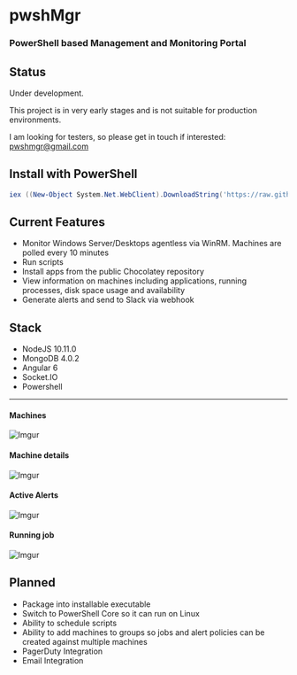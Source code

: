 # pwshMgr

### PowerShell based Management and Monitoring Portal

## Status

Under development.

This project is in very early stages and is not suitable for production environments.

I am looking for testers, so please get in touch if interested: pwshmgr@gmail.com

## Install with PowerShell

```powershell
iex ((New-Object System.Net.WebClient).DownloadString('https://raw.githubusercontent.com/pwshMgr/pwshMgr/master/install.ps1'))
```

## Current Features
* Monitor Windows Server/Desktops agentless via WinRM. Machines are polled every 10 minutes
* Run scripts
* Install apps from the public Chocolatey repository
* View information on machines including applications, running processes, disk space usage and availability
* Generate alerts and send to Slack via webhook

## Stack
* NodeJS 10.11.0
* MongoDB 4.0.2
* Angular 6
* Socket.IO
* Powershell

--------------
#### Machines
![Imgur](https://i.imgur.com/OOaJbDO.png)

#### Machine details
![Imgur](https://i.imgur.com/qSSLAzy.png)

#### Active Alerts
![Imgur](https://i.imgur.com/2WikTyZ.png)

#### Running job
![Imgur](https://i.imgur.com/EcyXFJl.png)

## Planned
* Package into installable executable
* Switch to PowerShell Core so it can run on Linux
* Ability to schedule scripts
* Ability to add machines to groups so jobs and alert policies can be created against multiple machines
* PagerDuty Integration
* Email Integration